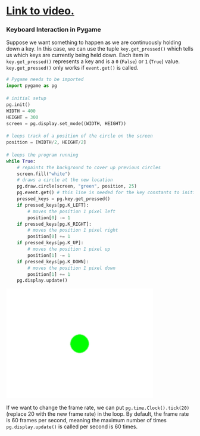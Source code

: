 # [Link to video.](https://www.youtube.com/watch?v=Q_vJv-mTtN4&list=PLVD25niNi0BnsKwMvXId8jFMXxC1wUbko)

### Keyboard Interaction in Pygame

Suppose we want something to happen as we are continuously holding down a key. In this case, we can use the tuple `key.get_pressed()` which tells us which keys are currently being held down. Each item in `key.get_pressed()` represents a key and is a `0` (`False`) or `1` (`True`) value. `key.get_pressed()` only works if `event.get()` is called.

```python
# Pygame needs to be imported
import pygame as pg

# initial setup
pg.init()
WIDTH = 400
HEIGHT = 300
screen = pg.display.set_mode((WIDTH, HEIGHT))

# leeps track of a position of the circle on the screen
position = [WIDTH/2, HEIGHT/2]

# leeps the program running
while True:
    # repaints the background to cover up previous circles
    screen.fill("white")
    # draws a circle at the new location
    pg.draw.circle(screen, "green", position, 25)
    pg.event.get() # this line is needed for the key constants to initiate
    pressed_keys = pg.key.get_pressed()
    if pressed_keys[pg.K_LEFT]:
        # moves the position 1 pixel left
        position[0] -= 1
    if pressed_keys[pg.K_RIGHT]:
        # moves the position 1 pixel right
        position[0] += 1
    if pressed_keys[pg.K_UP]:
        # moves the position 1 pixel up
        position[1] -= 1
    if pressed_keys[pg.K_DOWN]:
        # moves the position 1 pixel down
        position[1] += 1
    pg.display.update()
```

![](../Images/pygame_moving_circle_2.gif)

If we want to change the frame rate, we can put `pg.time.Clock().tick(20)` (replace 20 with the new frame rate) in the loop. By default, the frame rate is 60 frames per second, meaning the maximum number of times `pg.display.update()` is called per second is 60 times.
